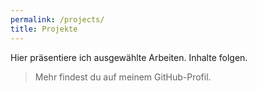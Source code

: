 ```yaml
---
permalink: /projects/
title: Projekte
---
```


Hier präsentiere ich ausgewählte Arbeiten. Inhalte folgen.

> Mehr findest du auf meinem GitHub-Profil.